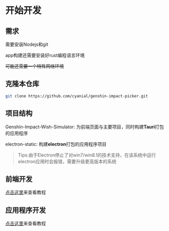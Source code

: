 # 开始开发

## 需求

需要安装Nodejs和git

app构建还需要安装好rust编程语言环境

~~可能还需要一个特殊网络环境~~

## 克隆本仓库

```bash
git clone https://github.com/cyanial/genshin-impact-picker.git
```

## 项目结构

Genshin-Impact-Wish-Simulator: 为前端页面与主要项目，同时构建**Tauri**打包的应用程序

electron-static: 构建**electron**打包的应用程序项目

> Tips:由于Electron停止了对win7/win8.1的技术支持，在该系统中运行electron应用时会报错，需要升级更高版本的系统

## 前端开发

[点击这里](frontend.md)来查看教程

## 应用程序开发
[点击这里](app.md)来查看教程
